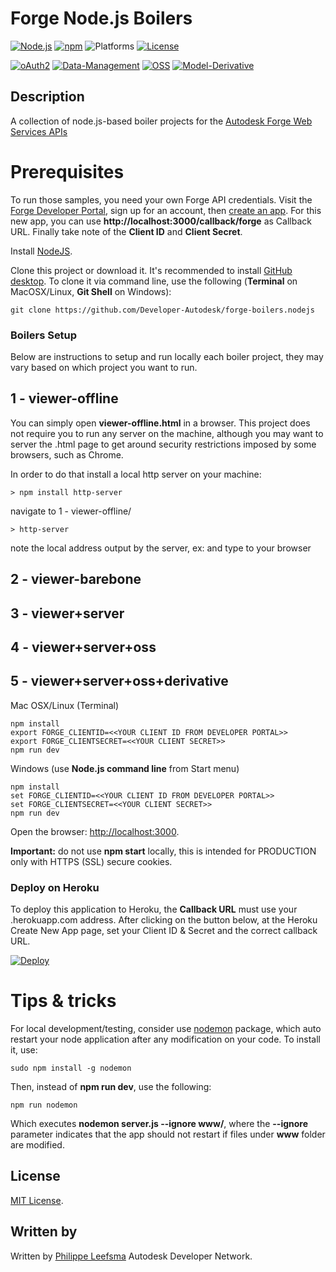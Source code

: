 # Forge Node.js Boilers

[![Node.js](https://img.shields.io/badge/Node.js-4.4.3-blue.svg)](https://nodejs.org/)
[![npm](https://img.shields.io/badge/npm-2.15.1-blue.svg)](https://www.npmjs.com/)
![Platforms](https://img.shields.io/badge/platform-windows%20%7C%20osx%20%7C%20linux-lightgray.svg)
[![License](http://img.shields.io/:license-mit-blue.svg)](http://opensource.org/licenses/MIT)

[![oAuth2](https://img.shields.io/badge/oAuth2-v1-green.svg)](http://developer.autodesk.com/)
[![Data-Management](https://img.shields.io/badge/Data%20Management-v1-green.svg)](http://developer.autodesk.com/)
[![OSS](https://img.shields.io/badge/OSS-v2-green.svg)](http://developer.autodesk.com/)
[![Model-Derivative](https://img.shields.io/badge/Model%20Derivative-v2-green.svg)](http://developer.autodesk.com/)

## Description
A collection of node.js-based boiler projects for the [Autodesk Forge Web Services APIs](http://forge.autodesk.com)

# Prerequisites

To run those samples, you need your own Forge API credentials. Visit the [Forge Developer Portal](https://developer.autodesk.com), sign up for an account, then [create an app](https://developer.autodesk.com/myapps/create). For this new app, you can use <b>http://localhost:3000/callback/forge</b> as Callback URL. Finally take note of the <b>Client ID</b> and <b>Client Secret</b>.

Install [NodeJS](https://nodejs.org).

Clone this project or download it. It's recommended to install [GitHub desktop](https://desktop.github.com/). To clone it via command line, use the following (<b>Terminal</b> on MacOSX/Linux, <b>Git Shell</b> on Windows):

    git clone https://github.com/Developer-Autodesk/forge-boilers.nodejs


### Boilers Setup

Below are instructions to setup and run locally each boiler project, they may vary based on which project you want to run.

## 1 - viewer-offline

You can simply open <b>viewer-offline.html</b> in a browser. This project does not require you to run any server on the machine,
although you may want to server the .html page to get around security restrictions imposed by some browsers, such as Chrome.

In order to do that install a local http server on your machine:

    > npm install http-server

navigate to 1 - viewer-offline/

    > http-server

note the local address output by the server, ex: and type to your browser

## 2 - viewer-barebone

## 3 - viewer+server
## 4 - viewer+server+oss
## 5 - viewer+server+oss+derivative

Mac OSX/Linux (Terminal)

    npm install
    export FORGE_CLIENTID=<<YOUR CLIENT ID FROM DEVELOPER PORTAL>>
    export FORGE_CLIENTSECRET=<<YOUR CLIENT SECRET>>
    npm run dev

Windows (use <b>Node.js command line</b> from Start menu)

    npm install
    set FORGE_CLIENTID=<<YOUR CLIENT ID FROM DEVELOPER PORTAL>>
    set FORGE_CLIENTSECRET=<<YOUR CLIENT SECRET>>
    npm run dev

Open the browser: [http://localhost:3000](http://localhost:3000).

<b>Important:</b> do not use <b>npm start</b> locally, this is intended for PRODUCTION only with HTTPS (SSL) secure cookies.

### Deploy on Heroku

To deploy this application to Heroku, the <b>Callback URL</b> must use your .herokuapp.com address. After clicking on the button below, at the Heroku Create New App page, set your Client ID & Secret and the correct callback URL.

[![Deploy](https://www.herokucdn.com/deploy/button.svg)](https://heroku.com/deploy)

# Tips & tricks

For local development/testing, consider use [nodemon](https://www.npmjs.com/package/nodemon) package, which auto restart your node application after any modification on your code. To install it, use:

    sudo npm install -g nodemon

Then, instead of <b>npm run dev</b>, use the following:

    npm run nodemon

Which executes <b>nodemon server.js --ignore www/</b>, where the <b>--ignore</b> parameter indicates that the app should not restart if files under <b>www</b> folder are modified.

## License

[MIT License](http://opensource.org/licenses/MIT).

## Written by 

Written by [Philippe Leefsma](http://twitter.com/F3lipek)
Autodesk Developer Network.


